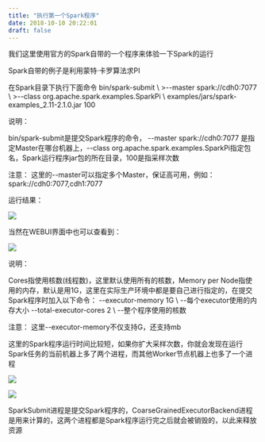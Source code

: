 ```yaml
---
title: "执行第一个Spark程序"
date: 2018-10-10 20:22:01
draft: false
---
```

我们这里使用官方的Spark自带的一个程序来体验一下Spark的运行

Spark自带的例子是利用蒙特·卡罗算法求PI

在Spark目录下执行下面命令
bin/spark-submit \ >--master spark://cdh0:7077 \ >--class org.apache.spark.examples.SparkPi \ examples/jars/spark-examples_2.11-2.1.0.jar 100

说明：

bin/spark-submit是提交Spark程序的命令， --master spark://cdh0:7077 是指定Master在哪台机器上，--class org.apache.spark.examples.SparkPi指定包名，Spark运行程序jar包的所在目录，100是指采样次数

注意： 这里的--master可以指定多个Master，保证高可用，例如：spark://cdh0:7077,cdh1:7077

运行结果：

![](https://img-blog.csdn.net/20181010195519703?watermark/2/text/aHR0cHM6Ly9ibG9nLmNzZG4ubmV0L3lzXzIzMDAxNA==/font/5a6L5L2T/fontsize/400/fill/I0JBQkFCMA==/dissolve/70)

当然在WEBUI界面中也可以查看到：

![](https://img-blog.csdn.net/20181010195623113?watermark/2/text/aHR0cHM6Ly9ibG9nLmNzZG4ubmV0L3lzXzIzMDAxNA==/font/5a6L5L2T/fontsize/400/fill/I0JBQkFCMA==/dissolve/70)

说明：

Cores指使用核数(线程数)，这里默认使用所有的核数，Memory per Node指使用的内存，默认是用1G，这里在实际生产环境中都是要自己进行指定的，在提交Spark程序时加入以下命令：
--executor-memory 1G \ --每个executor使用的内存大小 --total-executor-cores 2 \ --整个程序使用的核数

注意： 这里--executor-memory不仅支持G，还支持mb

这里的Spark程序运行时间比较短，如果你扩大采样次数，你就会发现在运行Spark任务的当前机器上多了两个进程，而其他Worker节点机器上也多了一个进程

![](https://img-blog.csdn.net/201810102008502?watermark/2/text/aHR0cHM6Ly9ibG9nLmNzZG4ubmV0L3lzXzIzMDAxNA==/font/5a6L5L2T/fontsize/400/fill/I0JBQkFCMA==/dissolve/70)

![](https://img-blog.csdn.net/20181010200904997?watermark/2/text/aHR0cHM6Ly9ibG9nLmNzZG4ubmV0L3lzXzIzMDAxNA==/font/5a6L5L2T/fontsize/400/fill/I0JBQkFCMA==/dissolve/70)

SparkSubmit进程是提交Spark程序的，CoarseGrainedExecutorBackend进程是用来计算的，这两个进程都是Spark程序运行完之后就会被销毁的，以此来释放资源